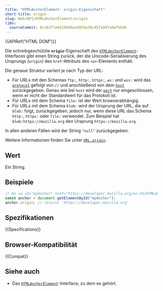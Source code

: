 ```yaml
---
title: "HTMLAnchorElement: origin-Eigenschaft"
short-title: origin
slug: Web/API/HTMLAnchorElement/origin
l10n:
  sourceCommit: 8cc63f7e6619446ea38f6a38c457a597a9af564b
---
```


{{APIRef("HTML DOM")}}

Die schreibgeschützte **`origin`**-Eigenschaft des [`HTMLAnchorElement`](/de/docs/Web/API/HTMLAnchorElement)-Interfaces gibt einen String zurück, der die Unicode-Serialisierung des Ursprungs (`origin`) des `href`-Attributs des `<a>`-Elements enthält.

Die genaue Struktur variiert je nach Typ der URL:

- Für URLs mit den Schemas `ftp:`, `http:`, `https:`, `ws:` und `wss:` wird das [`protocol`](/de/docs/Web/API/HTMLAnchorElement/protocol) gefolgt von `//` und anschließend von dem [`host`](/de/docs/Web/API/HTMLAnchorElement/host) zurückgegeben. Genau wie bei `host` wird der [`port`](/de/docs/Web/API/HTMLAnchorElement/port) nur eingeschlossen, wenn er nicht der Standardwert für das Protokoll ist.
- Für URLs mit dem Schema `file:` ist der Wert browserabhängig.
- Für URLs mit dem Schema `blob:` wird der Ursprung der URL, die auf `blob:` folgt, zurückgegeben, jedoch nur, wenn diese URL das Schema `http:`, `https:` oder `file:` verwendet. Zum Beispiel hat `blob:https://mozilla.org` den Ursprung `https://mozilla.org`.

In allen anderen Fällen wird der String `"null"` zurückgegeben.

Weitere Informationen finden Sie unter [`URL.origin`](/de/docs/Web/API/URL/origin).

## Wert

Ein String.

## Beispiele

```js
// An <a id="myAnchor" href="https://developer.mozilla.org/en-US/HTMLAnchorElement"> element is in the document
const anchor = document.getElementById("myAnchor");
anchor.origin; // returns 'https://developer.mozilla.org'
```

## Spezifikationen

{{Specifications}}

## Browser-Kompatibilität

{{Compat}}

## Siehe auch

- Das [`HTMLAnchorElement`](/de/docs/Web/API/HTMLAnchorElement)-Interface, zu dem es gehört.
